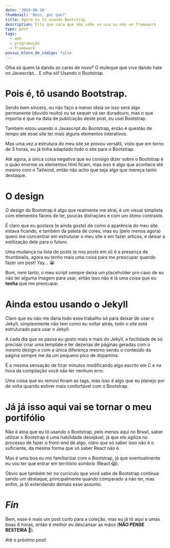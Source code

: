 ```yaml
---
date: '2024-06-18'
thumbnail: 'Deus, por que?'
title: Agora eu tô usando Bootstrap
description: Eita que cara que não sabe se usa ou não um framework
type: post
tags:
  - web
  - programação
  - framework
possui_bloco_de_código: false
---
```

Olha só quem tá dando as caras de novo? O muleque que vive dando hate no
Javascript… E olha só! Usando o Bootstrap.

# Pois é, tô usando Bootstrap.

Sendo bem sincero, eu não faço a menor ideia se isso será algo permanente
(duvido muito) ou se sequer vá ser duradouro, mas o que importa é que na data
de publicação deste post, eu usei Bootstrap.

Também estou usando o Javascript do Bootstrap, então é questão de tempo até
esse site ter mais alguns elementos interativos.

Mas uma vez a estrutura do meu site se provou versátil, visto que em torno de 3
horas, eu já tinha adaptado todo o site para o Bootstrap.

Até agora, a única coisa negativa que eu consigo dizer sobre o Bootstrap é o
quão enorme os elementos html ficam, mas isso é algo que acontece até mesmo com
o Tailwind, então não acho que seja algo que mereça tanto destaque.

# O design

O design do Bootstrap é algo que realmente me atrai, é um visual simplista com
elementos fáceis de ler, poucas distrações e com um ótimo contraste.

É claro que eu gostava (e ainda gosto) de como a aparência do meu site estava
ficando, e também da paleta de cores, mas eu (pelo menos agora) quero me
concentrar em estruturar o meu site e em fazer articos, e deixar a estilização
dele para o futuro.

Uma mudança na lista de posts (e nos posts em si) é a presença de thumbnails,
agora eu tenho mais uma coisa para me preocupar quando fazer um post! Yay… 😭

Bom, nem tanto, o meu script sempre deixa um placeholder pro caso
de eu não ter alguma imagem para usar, então isso não é lá uma coisa que eu
**tenha** que me preocupar.

# Ainda estou usando o Jekyll

Claro que eu não me daria todo esse trabalho só para deixar de usar o Jekyll,
simplesmente não tem como eu voltar atrás, todo o site está estruturado para
usar o Jekyll.

A cada dia que se passa eu gosto mais e mais do Jekyll, a facilidade de só
precisar criar uma template e ter dezenas de páginas geradas com o mesmo design
e com a única diferença mesmo sendo o conteúdo da página sempre me da um
pequeno pico de dopamina.

É a mesma sensação de ficar minutos modificando algo escrito em C e na hora da
compilação você não ter nenhum erro.

Uma coisa que eu removi foram as tags, mas isso é algo que eu planejo por de
volta quando estiver mais confortável com o Bootstrap.

# Já já isso aqui vai se tornar o meu portifólio

Não é atoa que eu tô usando o Bootstrap, pelo menos aqui no Brasil, saber
utilizar o Bootstrap é uma habilidade desejável, já que ele agiliza no processo
de fazer o front-end de algo, claro que só saber isso não é o suficiente, da
mesma forma que só saber React não é.

Mas é uma boa eu me familiarizar com o Bootstrap, já que eventualmente eu vou
ter que entrar em território sombrio (React 😱).

Óbvio que também ter no currículo que você sabe de Bootstrap continua sendo um
destaque, principalmente quando comparado a não ter, mas enfim, já tô
extendendo demais esse assunto.

# _Fin_

Bem, esse é mais um post curto para a coleção, mas eu já tô aqui a umas boas 4
horas, então é melhor eu descansar as mãos (**NÃO PENSE BESTEIRA 🫵**).

Até o próximo post!
